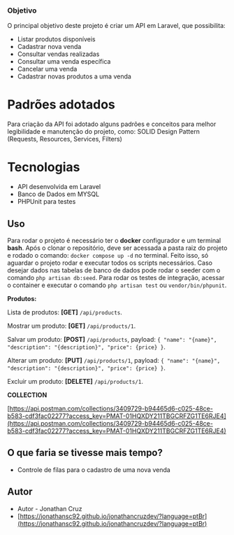 ### Objetivo
O principal objetivo deste projeto é criar um API em Laravel, que possibilita:

- Listar produtos disponíveis
- Cadastrar nova venda
- Consultar vendas realizadas
- Consultar uma venda específica
- Cancelar uma venda
- Cadastrar novas produtos a uma venda


# Padrões adotados
Para criação da API foi adotado alguns padrões e conceitos para melhor legibilidade e manutenção do projeto, como:
SOLID
Design Pattern (Requests, Resources, Services, Filters)

# Tecnologias
- API desenvolvida em Laravel
- Banco de Dados em MYSQL
- PHPUnit para testes

## Uso
Para rodar o projeto é necessário ter o **docker** configurador e um terminal **bash**. Após o clonar o repositório, deve ser acessada a pasta raiz do projeto e rodado o comando: `docker compose up -d` no terminal. Feito isso, só aguardar o projeto rodar e executar todos os scripts necessários. Caso desejar dados nas tabelas de banco de dados pode rodar o seeder com o comando `php artisan db:seed`. Para rodar os testes de integração, acessar o container e executar o comando `php artisan test` ou `vendor/bin/phpunit`.

**Produtos:**

Lista de produtos: **[GET]** `/api/products`.

Mostrar um produto: **[GET]** `/api/products/1`.

Salvar um produto: **[POST]** `/api/products`, payload: `{ "name": "{name}", "description": "{description}", "price": {price} }`.

Alterar um produto: **[PUT]** `/api/products/1`, payload: `{ "name": "{name}", "description": "{description}", "price": {price} }`.

Excluir um produto: **[DELETE]** `/api/products/1`.

**COLLECTION**

[https://api.postman.com/collections/3409729-b94465d6-c025-48ce-b583-cdf3fac02277?access_key=PMAT-01HQXDY211TBGCRFZG1TE6RJE4](https://api.postman.com/collections/3409729-b94465d6-c025-48ce-b583-cdf3fac02277?access_key=PMAT-01HQXDY211TBGCRFZG1TE6RJE4)

## O que faria se tivesse mais tempo?
- Controle de filas para o cadastro de uma nova venda

## Autor
- Autor - Jonathan Cruz
- [https://jonathansc92.github.io/jonathancruzdev/?language=ptBr](https://jonathansc92.github.io/jonathancruzdev/?language=ptBr)
